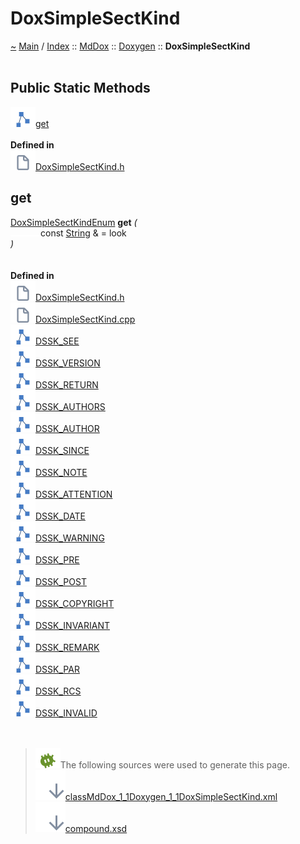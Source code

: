 <!DOCTYPE html>
<html>
<head>
</head>
<body>
<a id="doxsimplesectkind"></a>
<h1>DoxSimpleSectKind</h1>
<a id="classMdDox_1_1Doxygen_1_1DoxSimpleSectKind"></a>
<a id="mddoxdoxygendoxsimplesectkind"></a>
<a href="https://github.com/CharlesCarley/MdDoc">~</a>
<a href="indexpage.md#main">Main</a>
<span class="inline-text">/</span>
<a href="indexpage.md#index">Index</a>
<span class="inline-text">::</span>
<a href="namespaceMdDox.md#mddox">MdDox</a>
<span class="inline-text">::</span>
<a href="namespaceMdDox_1_1Doxygen.md#doxygen">Doxygen</a>
<span class="inline-text">::</span>
<span class="bold-text"><b>DoxSimpleSectKind</b></span>
<br/>
<br/>
<a id="public-static-methods"></a>
<h2>Public Static Methods</h2>
<span class="icon-list-item"><a href="#get" class="icon-list-item"><img src="../images/class24px.svg" class="icon-list-item"/><span class="icon-list-item">get</span>
</a>
</span>
<br/>
<br/>
<span class="bold-text"><b>Defined in</b></span>
<br/>
<span class="icon-list-item"><a href="https://github.com/CharlesCarley/MdDoc/blob/master/Tools/Doxygen/DoxSimpleSectKind.h#L131" class="icon-list-item"><img src="../images/file24px.svg" class="icon-list-item"/><span class="icon-list-item">DoxSimpleSectKind.h</span>
</a>
</span>
<br/>
<a id="get"></a>
<h2>get</h2>
<a href="namespaceMdDox_1_1Doxygen.md#doxsimplesectkindenum">DoxSimpleSectKindEnum</a>
<span class="bold-text"><b>get</b></span>
<span class="italic-text"><i>(</i></span>
<div class="paragraph">
<span class="paragraph"><img src="../images/horSpace24px.svg"/><span class="inline-text">const </span>
<a href="namespaceMdDox.md#string">String</a>
<span class="inline-text"> &amp;</span>
<span class="inline-text"> = </span>
<span class="inline-text">look</span>
</span>
</div>
<span class="italic-text"><i>)</i></span>
<br/>
<br/>
<br/>
<span class="bold-text"><b>Defined in</b></span>
<br/>
<span class="icon-list-item"><a href="https://github.com/CharlesCarley/MdDoc/blob/master/Tools/Doxygen/DoxSimpleSectKind.h#L133" class="icon-list-item"><img src="../images/file24px.svg" class="icon-list-item"/><span class="icon-list-item">DoxSimpleSectKind.h</span>
</a>
</span>
<br/>
<span class="icon-list-item"><a href="https://github.com/CharlesCarley/MdDoc/blob/master/Tools/Doxygen/DoxSimpleSectKind.cpp#L30" class="icon-list-item"><img src="../images/file24px.svg" class="icon-list-item"/><span class="icon-list-item">DoxSimpleSectKind.cpp</span>
</a>
</span>
<br/>
<span class="icon-list-item"><a href="namespaceMdDox_1_1Doxygen.md#dssk_see" class="icon-list-item"><img src="../images/class24px.svg" class="icon-list-item"/><span class="icon-list-item">DSSK_SEE</span>
</a>
</span>
<br/>
<span class="icon-list-item"><a href="namespaceMdDox_1_1Doxygen.md#dssk_version" class="icon-list-item"><img src="../images/class24px.svg" class="icon-list-item"/><span class="icon-list-item">DSSK_VERSION</span>
</a>
</span>
<br/>
<span class="icon-list-item"><a href="namespaceMdDox_1_1Doxygen.md#dssk_return" class="icon-list-item"><img src="../images/class24px.svg" class="icon-list-item"/><span class="icon-list-item">DSSK_RETURN</span>
</a>
</span>
<br/>
<span class="icon-list-item"><a href="namespaceMdDox_1_1Doxygen.md#dssk_authors" class="icon-list-item"><img src="../images/class24px.svg" class="icon-list-item"/><span class="icon-list-item">DSSK_AUTHORS</span>
</a>
</span>
<br/>
<span class="icon-list-item"><a href="namespaceMdDox_1_1Doxygen.md#dssk_author" class="icon-list-item"><img src="../images/class24px.svg" class="icon-list-item"/><span class="icon-list-item">DSSK_AUTHOR</span>
</a>
</span>
<br/>
<span class="icon-list-item"><a href="namespaceMdDox_1_1Doxygen.md#dssk_since" class="icon-list-item"><img src="../images/class24px.svg" class="icon-list-item"/><span class="icon-list-item">DSSK_SINCE</span>
</a>
</span>
<br/>
<span class="icon-list-item"><a href="namespaceMdDox_1_1Doxygen.md#dssk_note" class="icon-list-item"><img src="../images/class24px.svg" class="icon-list-item"/><span class="icon-list-item">DSSK_NOTE</span>
</a>
</span>
<br/>
<span class="icon-list-item"><a href="namespaceMdDox_1_1Doxygen.md#dssk_attention" class="icon-list-item"><img src="../images/class24px.svg" class="icon-list-item"/><span class="icon-list-item">DSSK_ATTENTION</span>
</a>
</span>
<br/>
<span class="icon-list-item"><a href="namespaceMdDox_1_1Doxygen.md#dssk_date" class="icon-list-item"><img src="../images/class24px.svg" class="icon-list-item"/><span class="icon-list-item">DSSK_DATE</span>
</a>
</span>
<br/>
<span class="icon-list-item"><a href="namespaceMdDox_1_1Doxygen.md#dssk_warning" class="icon-list-item"><img src="../images/class24px.svg" class="icon-list-item"/><span class="icon-list-item">DSSK_WARNING</span>
</a>
</span>
<br/>
<span class="icon-list-item"><a href="namespaceMdDox_1_1Doxygen.md#dssk_pre" class="icon-list-item"><img src="../images/class24px.svg" class="icon-list-item"/><span class="icon-list-item">DSSK_PRE</span>
</a>
</span>
<br/>
<span class="icon-list-item"><a href="namespaceMdDox_1_1Doxygen.md#dssk_post" class="icon-list-item"><img src="../images/class24px.svg" class="icon-list-item"/><span class="icon-list-item">DSSK_POST</span>
</a>
</span>
<br/>
<span class="icon-list-item"><a href="namespaceMdDox_1_1Doxygen.md#dssk_copyright" class="icon-list-item"><img src="../images/class24px.svg" class="icon-list-item"/><span class="icon-list-item">DSSK_COPYRIGHT</span>
</a>
</span>
<br/>
<span class="icon-list-item"><a href="namespaceMdDox_1_1Doxygen.md#dssk_invariant" class="icon-list-item"><img src="../images/class24px.svg" class="icon-list-item"/><span class="icon-list-item">DSSK_INVARIANT</span>
</a>
</span>
<br/>
<span class="icon-list-item"><a href="namespaceMdDox_1_1Doxygen.md#dssk_remark" class="icon-list-item"><img src="../images/class24px.svg" class="icon-list-item"/><span class="icon-list-item">DSSK_REMARK</span>
</a>
</span>
<br/>
<span class="icon-list-item"><a href="namespaceMdDox_1_1Doxygen.md#dssk_par" class="icon-list-item"><img src="../images/class24px.svg" class="icon-list-item"/><span class="icon-list-item">DSSK_PAR</span>
</a>
</span>
<br/>
<span class="icon-list-item"><a href="namespaceMdDox_1_1Doxygen.md#dssk_rcs" class="icon-list-item"><img src="../images/class24px.svg" class="icon-list-item"/><span class="icon-list-item">DSSK_RCS</span>
</a>
</span>
<br/>
<span class="icon-list-item"><a href="namespaceMdDox_1_1Doxygen.md#dssk_invalid" class="icon-list-item"><img src="../images/class24px.svg" class="icon-list-item"/><span class="icon-list-item">DSSK_INVALID</span>
</a>
</span>
<br/>
<br/>
<br/>
<blockquote>
<img src="../images/debug24px.svg"/><span class="inline-text">The following sources were used to generate this page.</span>
<br/>
<span class="icon-list-item"><a href="../xml/classMdDox_1_1Doxygen_1_1DoxSimpleSectKind.xml#L1" class="icon-list-item"><img src="../images/lookInside24px.svg" class="icon-list-item"/><span class="icon-list-item">classMdDox_1_1Doxygen_1_1DoxSimpleSectKind.xml</span>
</a>
</span>
<br/>
<span class="icon-list-item"><a href="../xml/compound.xsd#L1" class="icon-list-item"><img src="../images/lookInside24px.svg" class="icon-list-item"/><span class="icon-list-item">compound.xsd</span>
</a>
</span>
</blockquote>
</div>
</div>
</body>
</html>
